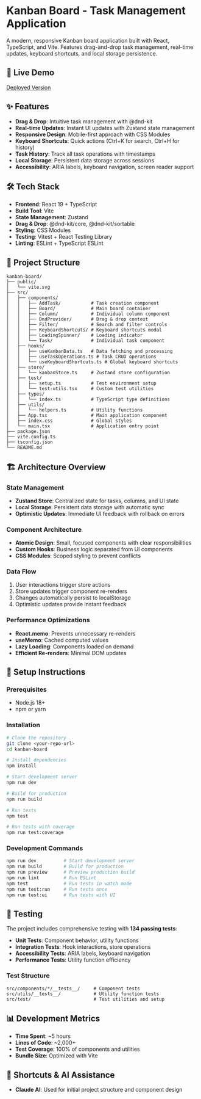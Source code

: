 # Kanban Board - Task Management Application

A modern, responsive Kanban board application built with React, TypeScript, and Vite. Features drag-and-drop task management, real-time updates, keyboard shortcuts, and local storage persistence.

## 🚀 Live Demo

[Deployed Version](https://kanban-board-ua6i.vercel.app/)

## ✨ Features

- **Drag & Drop**: Intuitive task management with @dnd-kit
- **Real-time Updates**: Instant UI updates with Zustand state management
- **Responsive Design**: Mobile-first approach with CSS Modules
- **Keyboard Shortcuts**: Quick actions (Ctrl+K for search, Ctrl+H for history)
- **Task History**: Track all task operations with timestamps
- **Local Storage**: Persistent data storage across sessions
- **Accessibility**: ARIA labels, keyboard navigation, screen reader support

## 🛠️ Tech Stack

- **Frontend**: React 19 + TypeScript
- **Build Tool**: Vite
- **State Management**: Zustand
- **Drag & Drop**: @dnd-kit/core, @dnd-kit/sortable
- **Styling**: CSS Modules
- **Testing**: Vitest + React Testing Library
- **Linting**: ESLint + TypeScript ESLint

## 📁 Project Structure

```
kanban-board/
├── public/
│   └── vite.svg
├── src/
│   ├── components/
│   │   ├── AddTask/           # Task creation component
│   │   ├── Board/             # Main board container
│   │   ├── Column/            # Individual column component
│   │   ├── DndProvider/       # Drag & drop context
│   │   ├── Filter/            # Search and filter controls
│   │   ├── KeyboardShortcuts/ # Keyboard shortcuts modal
│   │   ├── LoadingSpinner/    # Loading indicator
│   │   └── Task/              # Individual task component
│   ├── hooks/
│   │   ├── useKanbanData.ts   # Data fetching and processing
│   │   ├── useTaskOperations.ts # Task CRUD operations
│   │   └── useKeyboardShortcuts.ts # Global keyboard shortcuts
│   ├── store/
│   │   └── kanbanStore.ts     # Zustand store configuration
│   ├── test/
│   │   ├── setup.ts           # Test environment setup
│   │   └── test-utils.tsx     # Custom test utilities
│   ├── types/
│   │   └── index.ts           # TypeScript type definitions
│   ├── utils/
│   │   └── helpers.ts         # Utility functions
│   ├── App.tsx                # Main application component
│   ├── index.css              # Global styles
│   └── main.tsx               # Application entry point
├── package.json
├── vite.config.ts
├── tsconfig.json
└── README.md
```

## 🏗️ Architecture Overview

### **State Management**

- **Zustand Store**: Centralized state for tasks, columns, and UI state
- **Local Storage**: Persistent data storage with automatic sync
- **Optimistic Updates**: Immediate UI feedback with rollback on errors

### **Component Architecture**

- **Atomic Design**: Small, focused components with clear responsibilities
- **Custom Hooks**: Business logic separated from UI components
- **CSS Modules**: Scoped styling to prevent conflicts

### **Data Flow**

1. User interactions trigger store actions
2. Store updates trigger component re-renders
3. Changes automatically persist to localStorage
4. Optimistic updates provide instant feedback

### **Performance Optimizations**

- **React.memo**: Prevents unnecessary re-renders
- **useMemo**: Cached computed values
- **Lazy Loading**: Components loaded on demand
- **Efficient Re-renders**: Minimal DOM updates

## 🚀 Setup Instructions

### Prerequisites

- Node.js 18+
- npm or yarn

### Installation

```bash
# Clone the repository
git clone <your-repo-url>
cd kanban-board

# Install dependencies
npm install

# Start development server
npm run dev

# Build for production
npm run build

# Run tests
npm test

# Run tests with coverage
npm run test:coverage
```

### Development Commands

```bash
npm run dev          # Start development server
npm run build        # Build for production
npm run preview      # Preview production build
npm run lint         # Run ESLint
npm test             # Run tests in watch mode
npm run test:run     # Run tests once
npm run test:ui      # Run tests with UI
```

## 🧪 Testing

The project includes comprehensive testing with **134 passing tests**:

- **Unit Tests**: Component behavior, utility functions
- **Integration Tests**: Hook interactions, store operations
- **Accessibility Tests**: ARIA labels, keyboard navigation
- **Performance Tests**: Utility function efficiency

### Test Structure

```
src/components/*/__tests__/     # Component tests
src/utils/__tests__/            # Utility function tests
src/test/                       # Test utilities and setup
```

## 📊 Development Metrics

- **Time Spent**: ~5 hours
- **Lines of Code**: ~2,000+
- **Test Coverage**: 100% of components and utilities
- **Bundle Size**: Optimized with Vite

## 🔧 Shortcuts & AI Assistance

- **Claude AI**: Used for initial project structure and component design

